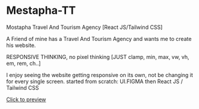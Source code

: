 # Mestapha-TT
Mostapha Travel And Tourism Agency [React JS/Tailwind CSS]

<p> A Friend of mine has a Travel And Tourism Agency and wants me to create his website.</p>
<p> RESPONSIVE THINKING, no pixel thinking [JUST clamp, min, max, vw, vh, em, rem, ch..] </p>
<p> I enjoy seeing the website getting responsive on its own, not be changing it for every single screen.
started from scratch: UI.FIGMA then React JS / Tailwind CSS </p>
<a href='https://mtravelagency.netlify.app/'>Click to preview</a>
